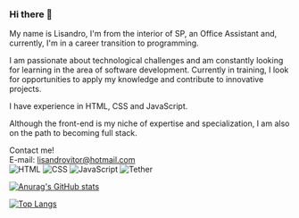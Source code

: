 ### Hi there 👋
My name is Lisandro, I'm from the interior of SP, an Office Assistant and, currently, I'm in a career transition to programming.

I am passionate about technological challenges and am constantly looking for learning in the area of ​​software development. Currently in training, I look for opportunities to apply my knowledge and contribute to innovative projects.

I have experience in HTML, CSS and JavaScript.

Although the front-end is my niche of expertise and specialization, I am also on the path to becoming full stack.

Contact me!
<br>
E-mail: lisandrovitor@hotmail.com
<br>
<img src="https://img.shields.io/badge/HTML5-E34F26?style=for-the-badge&logo=html5&logoColor=white" alt="HTML">
<img src="https://img.shields.io/badge/CSS3-1572B6?style=for-the-badge&logo=css3&logoColor=white" alt="CSS">
<img src="https://img.shields.io/badge/JavaScript-F7DF1E?style=for-the-badge&logo=javascript&logoColor=black" alt="JavaScript">
<img src="https://img.shields.io/badge/tether-168363?style=for-the-badge&logo=tether&logoColor=white" alt="Tether">

[![Anurag's GitHub stats](https://github-readme-stats.vercel.app/api?username=lisandro-vitor)](https://github.com/anuraghazra/github-readme-stats)

[![Top Langs](https://github-readme-stats.vercel.app/api/top-langs/?username=lisandro-vitor)](https://github.com/anuraghazra/github-readme-stats)
